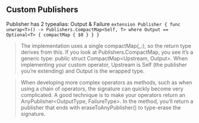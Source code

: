 ## Custom Publishers

Publisher has 2 typealias: Output & Failure
`
extension Publisher {
  func unwrap<T>() -> Publishers.CompactMap<Self, T> where Output == Optional<T> {
    compactMap { $0 }
  }
}
`

> The implementation uses a single compactMap(_:), so the return type derives from this. If you look at Publishers.CompactMap, you see it’s a generic type: public struct CompactMap<Upstream, Output>. When implementing your custom operator, Upstream is Self (the publisher you’re extending) and Output is the wrapped type.

> When developing more complex operators as methods, such as when using a chain of operators, the signature can quickly become very complicated. A good technique is to make your operators return an AnyPublisher<OutputType, FailureType>. In the method, you’ll return a publisher that ends with eraseToAnyPublisher() to type-erase the signature.
